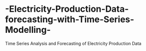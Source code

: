 # -Electricity-Production-Data-forecasting-with-Time-Series-Modelling-
Time Series Analysis and Forecasting of Electricity Production Data
